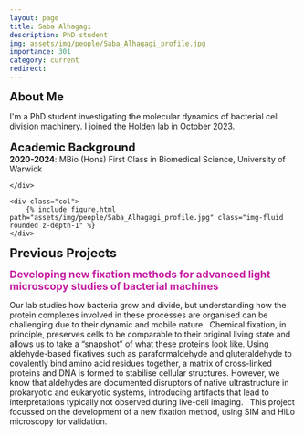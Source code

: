 ```yaml
---
layout: page
title: Saba Alhagagi
description: PhD student
img: assets/img/people/Saba_Alhagagi_profile.jpg
importance: 301
category: current
redirect: 
---
```

<div class="container">
  <div class="row">
    <div class="col">
<b style="font-size: 20px;">About Me</b>
<br>

I'm a PhD student investigating the molecular dynamics of bacterial cell division machinery. I joined the Holden lab in October 2023. 
<br>
<br>
<b style="font-size: 20px;">Academic Background</b>
<br>
<b>2020-2024</b>: MBio (Hons) First Class in Biomedical Science, University of Warwick
<br>

    </div>

    <div class="col">
        {% include figure.html path="assets/img/people/Saba_Alhagagi_profile.jpg" class="img-fluid rounded z-depth-1" %}
    </div>
  </div>
  <div class="row">
    
  <b style="font-size: 22px;">Previous Projects</b>

<b style="color: #c61da2; font-size: 18px;">Developing new fixation methods for advanced light microscopy studies of bacterial machines</b>


Our lab studies how bacteria grow and divide, but understanding how the protein complexes involved in these processes are organised can be challenging due to their dynamic and mobile nature.  Chemical fixation, in principle, preserves cells to be comparable to their original living state and allows us to take a “snapshot” of what these proteins look like. Using aldehyde-based fixatives such as paraformaldehyde and gluteraldehyde to covalently bind amino acid residues together, a matrix of cross-linked proteins and DNA is formed to stabilise cellular structures. However, we know that aldehydes are documented disruptors of native ultrastructure in prokaryotic and eukaryotic systems, introducing artifacts that lead to interpretations typically not observed during live-cell imaging.   This project focussed on the development of a new fixation method, using SIM and HiLo microscopy for validation.

 </div>
</div>
